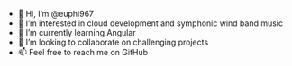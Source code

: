 - 👋 Hi, I’m @euphi967
- 👀 I’m interested in cloud development and symphonic wind band music
- 🌱 I’m currently learning Angular
- 💞️ I’m looking to collaborate on challenging projects
- 📫 Feel free to reach me on GitHub
